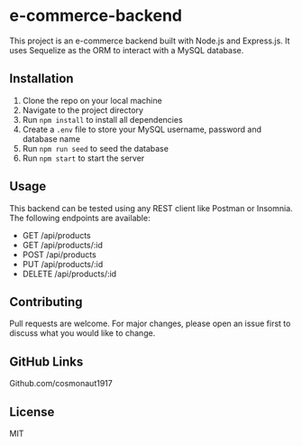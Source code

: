 
# e-commerce-backend
This project is an e-commerce backend built with Node.js and Express.js. It uses Sequelize as the ORM to interact with a MySQL database.

## Installation

1. Clone the repo on your local machine
2. Navigate to the project directory
3. Run `npm install` to install all dependencies
4. Create a `.env` file to store your MySQL username, password and database name
5. Run `npm run seed` to seed the database
6. Run `npm start` to start the server

## Usage

This backend can be tested using any REST client like Postman or Insomnia. The following endpoints are available:

- GET /api/products
- GET /api/products/:id
- POST /api/products
- PUT /api/products/:id
- DELETE /api/products/:id

## Contributing

Pull requests are welcome. For major changes, please open an issue first to discuss what you would like to change.

## GitHub Links

Github.com/cosmonaut1917

## License

MIT

